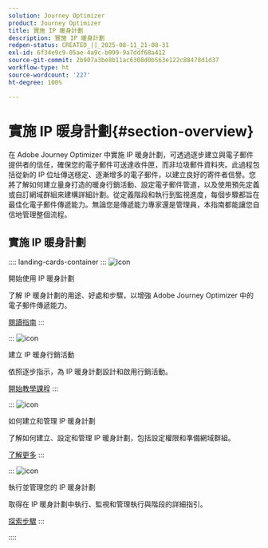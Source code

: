 ```yaml
---
solution: Journey Optimizer
product: Journey Optimizer
title: 實施 IP 暖身計劃
description: 實施 IP 暖身計劃
redpen-status: CREATED_||_2025-08-11_21-08-31
exl-id: 6f34e9c9-05ae-4a9c-b099-9a7ddf68a412
source-git-commit: 2b907a3be8b11ac6308d0b563e122c88478d1d37
workflow-type: ht
source-wordcount: '227'
ht-degree: 100%

---
```


# 實施 IP 暖身計劃{#section-overview}

在 Adobe Journey Optimizer 中實施 IP 暖身計劃，可透過逐步建立與電子郵件提供者的信任，確保您的電子郵件可送達收件匣，而非垃圾郵件資料夾。此過程包括從新的 IP 位址傳送穩定、逐漸增多的電子郵件，以建立良好的寄件者信譽。您將了解如何建立量身打造的暖身行銷活動、設定電子郵件管道，以及使用預先定義或自訂網域群組來建構詳細計劃。從定義階段和執行到監視進度，每個步驟都旨在最佳化電子郵件傳遞能力。無論您是傳遞能力專家還是管理員，本指南都能讓您自信地管理整個流程。

## 實施 IP 暖身計劃

:::: landing-cards-container
:::
![icon](https://cdn.experienceleague.adobe.com/icons/book.svg)

開始使用 IP 暖身計劃

了解 IP 暖身計劃的用途、好處和步驟，以增強 Adobe Journey Optimizer 中的電子郵件傳遞能力。

[閱讀指南](../using/configuration/ip-warmup-gs.md)
:::

:::
![icon](https://cdn.experienceleague.adobe.com/icons/circle-play.svg)

建立 IP 暖身行銷活動

依照逐步指示，為 IP 暖身計劃設計和啟用行銷活動。

[開始教學課程](../using/configuration/ip-warmup-campaign.md)
:::

:::
![icon](https://cdn.experienceleague.adobe.com/icons/gear.svg)

如何建立和管理 IP 暖身計劃

了解如何建立、設定和管理 IP 暖身計劃，包括設定權限和準備網域群組。

[了解更多](../using/configuration/ip-warmup-plan.md)
:::

:::
![icon](https://cdn.experienceleague.adobe.com/icons/list-check.svg)

執行並管理您的 IP 暖身計劃

取得在 IP 暖身計劃中執行、監視和管理執行與階段的詳細指引。

[探索步驟](../using/configuration/ip-warmup-execution.md)
:::

::::
